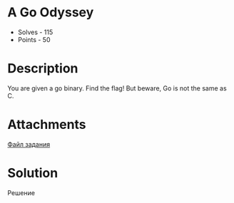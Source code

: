 # A Go Odyssey
- Solves - 115
- Points - 50
#
# Description
You are given a go binary. Find the flag! But beware, Go is not the same as C.

# Attachments
[Файл задания](./sources/odyssey)
# Solution
Решение
